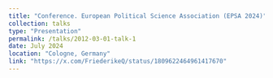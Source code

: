 ```yaml
---
title: "Conference. European Political Science Association (EPSA 2024)"
collection: talks
type: "Presentation"
permalink: /talks/2012-03-01-talk-1
date: July 2024
location: "Cologne, Germany"
link: "https://x.com/FriederikeQ/status/1809622464961417670"
---
```


